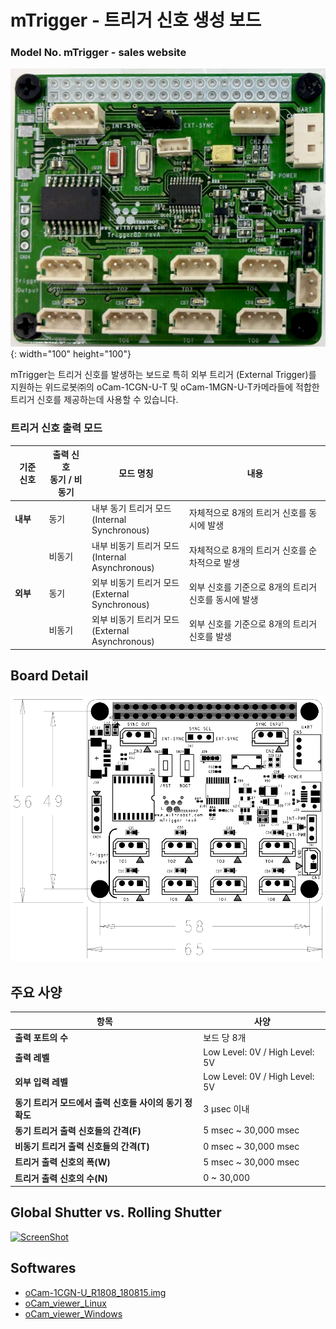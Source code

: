 # mTrigger - 트리거 신호 생성 보드
### Model No. mTrigger - sales website

![ScreenShot](../../images/mTrigger_01.jpg){: width="100" height="100"}


mTrigger는 트리거 신호를 발생하는 보드로 특히 외부 트리거 (External Trigger)를 지원하는 위드로봇㈜의 oCam-1CGN-U-T 및 oCam-1MGN-U-T카메라들에 적합한 트리거 신호를 제공하는데 사용할 수 있습니다.<br/>

### 트리거 신호 출력 모드

기준 신호 | 출력 신호<br/>동기 / 비동기 | 모드 명칭 | 내용 |
------|------|------|------|
**내부** | 동기 | 내부 동기 트리거 모드<br/>(Internal Synchronous) | 자체적으로 8개의 트리거 신호를 동시에 발생 |
|| 비동기 | 내부 비동기 트리거 모드<br/>(Internal Asynchronous) | 자체적으로 8개의 트리거 신호를 순차적으로 발생 |
**외부** | 동기 | 외부 비동기 트리거 모드<br/>(External Synchronous) | 외부 신호를 기준으로 8개의 트리거 신호를 동시에 발생 |
|| 비동기 | 외부 비동기 트리거 모드<br/>(External Asynchronous) | 외부 신호를 기준으로 8개의 트리거 신호를  발생 |













## Board Detail
![ScreenShot](../../images/mtrigger_pcb.png)


## 주요 사양
항목 | 사양 |
------|------|
**출력 포트의 수** | 보드 당 8개 |
**출력 레벨** | Low Level: 0V / High Level: 5V |
**외부 입력 레벨** | Low Level: 0V / High Level: 5V |
**동기 트리거 모드에서 출력 신호들 사이의 동기 정확도** | 3 μsec 이내 | 
**동기 트리거 출력 신호들의 간격(F)** | 5 msec ~ 30,000 msec | 
**비동기 트리거 출력 신호들의 간격(T)** | 0 msec ~ 30,000 msec | 
**트리거 출력 신호의 폭(W)** | 5 msec ~ 30,000 msec |
**트리거 출력 신호의 수(N)** | 0 ~ 30,000 |


## Global Shutter vs. Rolling Shutter
[![ScreenShot](../../images/GlobalvsRolling.png)](https://youtu.be/OxbYWC3tylM)

## Softwares
* [oCam-1CGN-U_R1808_180815.img](../../Firmware)
* [oCam_viewer_Linux](../../Software/oCam_viewer_Linux)
* [oCam_viewer_Windows](../../Software/oCam-viewer_Win)
